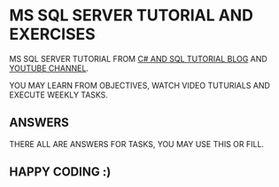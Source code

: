 # MS SQL SERVER TUTORIAL AND EXERCISES
MS SQL SERVER TUTORIAL FROM [C# AND SQL TUTORIAL BLOG](https://csharp-video-tutorials.blogspot.com/) AND [YOUTUBE CHANNEL](https://www.youtube.com/watch?v=ZNObiptSMSI&list=RDQMAlWeJT7yvvc&start_radio=1).

YOU MAY LEARN FROM OBJECTIVES, WATCH VIDEO TUTURIALS AND EXECUTE WEEKLY TASKS.

## ANSWERS
THERE ALL ARE ANSWERS FOR TASKS, YOU MAY USE THIS OR FILL.

## HAPPY CODING :)